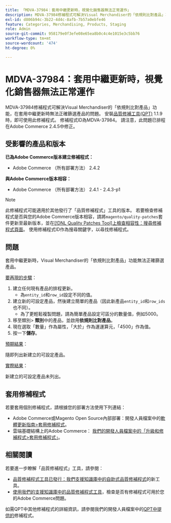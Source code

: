 ```yaml
---
title: 「MDVA-37984：套用中繼更新時，視覺化銷售器無法正常運作」
description: MDVA-37984修補程式可解決Visual Merchandiser的「依規則比對產品」功能，在套用中繼更新時無法正確篩選產品的問題。 安裝[Quality Patches Tool (QPT)](/help/announcements/adobe-commerce-announcements/magento-quality-patches-released-new-tool-to-self-serve-quality-patches.md) 1.1.9後，即可使用此修補程式。 修補程式ID為MDVA-37984。 請注意，此問題已排程在Adobe Commerce 2.4.5中修正。
exl-id: d806b94c-3b22-4d4c-8afb-7b57a0ebfe46
feature: Categories, Merchandising, Products, Staging
role: Admin
source-git-commit: 958179e0f3efe08e65ea8b0c4c4e1015e3c5bb76
workflow-type: tm+mt
source-wordcount: '474'
ht-degree: 0%

---
```


# MDVA-37984：套用中繼更新時，視覺化銷售器無法正常運作

MDVA-37984修補程式可解決Visual Merchandiser的「依規則比對產品」功能，在套用中繼更新時無法正確篩選產品的問題。 安裝[品質修補工具(QPT)](/help/announcements/adobe-commerce-announcements/magento-quality-patches-released-new-tool-to-self-serve-quality-patches.md) 1.1.9時，即可使用此修補程式。 修補程式ID為MDVA-37984。 請注意，此問題已排程在Adobe Commerce 2.4.5中修正。

## 受影響的產品和版本

**已為Adobe Commerce版本建立修補程式：**

* Adobe Commerce （所有部署方法） 2.4.2

**與Adobe Commerce版本相容：**

* Adobe Commerce （所有部署方法） 2.4.1 - 2.4.3-p1

>[!NOTE]
>
>此修補程式可能適用於其他發行了「品質修補程式」工具的版本。 若要檢查修補程式是否與您的Adobe Commerce版本相容，請將`magento/quality-patches`套件更新至最新版本，並在[[!DNL Quality Patches Tool]上檢查相容性：搜尋修補程式頁面](https://devdocs.magento.com/quality-patches/tool.html#patch-grid)。 使用修補程式ID作為搜尋關鍵字，以尋找修補程式。

## 問題

套用中繼更新時，Visual Merchandiser的「依規則比對產品」功能無法正確篩選產品。

<u>要再現的步驟</u>：

1. 建立任何現有產品的排程更新。
   * 為`entity_id`和`row_id`設定不同的值。
1. 建立新的可設定產品，然後建立簡單的產品（因此新產品`entity_id`和`row_ids`也不同）。
   * 為了更輕鬆複製問題，請為簡單產品設定可區分的數量值，例如5000。
1. 移至類別> **類別**&#x200B;中的產品，並啟用&#x200B;**依規則比對產品**。
1. 現在選取「數量」作為屬性，「大於」作為運運算元，「4500」作為值。
1. 按一下&#x200B;**儲存**。

<u>預期結果</u>：

隨即列出新建立的可設定產品。

<u>實際結果</u>：

新建立的可設定產品未列出。

## 套用修補程式

若要套用個別修補程式，請根據您的部署方法使用下列連結：

* Adobe Commerce或Magento Open Source內部部署：開發人員檔案中的[軟體更新指南>套用修補程式](https://devdocs.magento.com/guides/v2.4/comp-mgr/patching/mqp.html)。
* 雲端基礎結構上的Adobe Commerce： [我們的開發人員檔案中的「升級和修補程式>套用修補程式」](https://devdocs.magento.com/cloud/project/project-patch.html)。

## 相關閱讀

若要進一步瞭解「品質修補程式」工具，請參閱：

* [品質修補程式工具已發行：我們支援知識庫中的自助式品質修補程式](/help/announcements/adobe-commerce-announcements/magento-quality-patches-released-new-tool-to-self-serve-quality-patches.md)的新工具。
* [使用我們的支援知識庫中的品質修補程式工具](/help/support-tools/patches-available-in-qpt-tool/check-patch-for-magento-issue-with-magento-quality-patches.md)，檢查是否有修補程式可用於您的Adobe Commerce問題。

如需QPT中其他修補程式的詳細資訊，請參閱我們的開發人員檔案中的[QPT中提供的](https://devdocs.magento.com/quality-patches/tool.html#patch-grid)修補程式。
